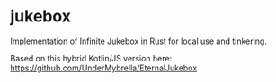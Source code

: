 # jukebox
Implementation of Infinite Jukebox in Rust for local use and tinkering.

Based on this hybrid Kotlin/JS version here: https://github.com/UnderMybrella/EternalJukebox

